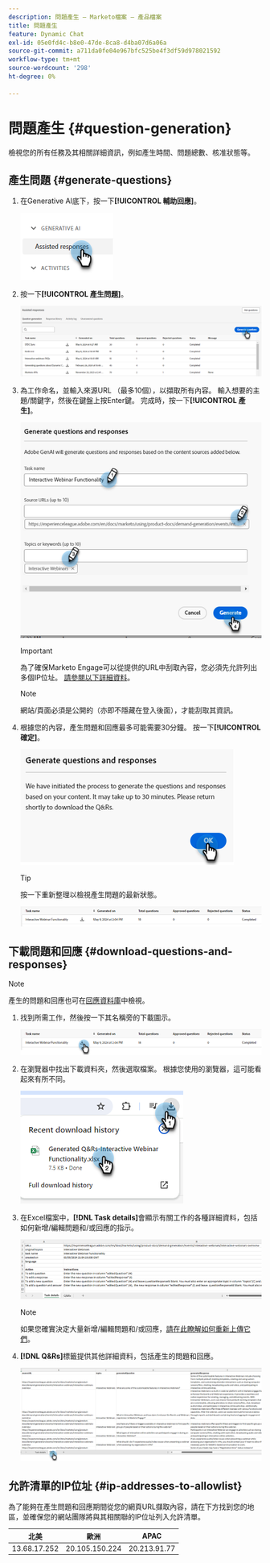 ```yaml
---
description: 問題產生 — Marketo檔案 — 產品檔案
title: 問題產生
feature: Dynamic Chat
exl-id: 05e0fd4c-b8e0-47de-8ca8-d4ba07d6a06a
source-git-commit: a711da0fe04e967bfc525be4f3df59d978021592
workflow-type: tm+mt
source-wordcount: '298'
ht-degree: 0%

---
```


# 問題產生 {#question-generation}

檢視您的所有任務及其相關詳細資訊，例如產生時間、問題總數、核准狀態等。

## 產生問題 {#generate-questions}

1. 在Generative AI底下，按一下&#x200B;**[!UICONTROL 輔助回應]**。

   ![](assets/question-generation-1.png)

1. 按一下&#x200B;**[!UICONTROL 產生問題]**。

   ![](assets/question-generation-2.png)

1. 為工作命名，並輸入來源URL （最多10個），以擷取所有內容。 輸入想要的主題/關鍵字，然後在鍵盤上按Enter鍵。 完成時，按一下&#x200B;**[!UICONTROL 產生]**。

   ![](assets/question-generation-3.png)

   >[!IMPORTANT]
   >
   >為了確保Marketo Engage可以從提供的URL中刮取內容，您必須先允許列出多個IP位址。 [請參閱以下詳細資料](#ip-addresses-to-allowlist)。

   >[!NOTE]
   >
   >網站/頁面必須是公開的（亦即不隱藏在登入後面），才能刮取其資訊。

1. 根據您的內容，產生問題和回應最多可能需要30分鐘。 按一下&#x200B;**[!UICONTROL 確定]**。

   ![](assets/question-generation-4.png)

   >[!TIP]
   >
   >按一下重新整理以檢視產生問題的最新狀態。

   ![](assets/question-generation-5.png)

## 下載問題和回應 {#download-questions-and-responses}

>[!NOTE]
>
>產生的問題和回應也可在[回應資料庫](/help/marketo/product-docs/demand-generation/dynamic-chat/generative-ai/response-library.md)中檢視。

1. 找到所需工作，然後按一下其名稱旁的下載圖示。

   ![](assets/question-generation-6.png)

1. 在瀏覽器中找出下載資料夾，然後選取檔案。 根據您使用的瀏覽器，這可能看起來有所不同。

   ![](assets/question-generation-7.png)

1. 在Excel檔案中，**[!DNL Task details]**&#x200B;會顯示有關工作的各種詳細資料，包括如何新增/編輯問題和/或回應的指示。

   ![](assets/question-generation-8.png)

   >[!NOTE]
   >
   >如果您確實決定大量新增/編輯問題和/或回應，[請在此瞭解如何重新上傳它們](/help/marketo/product-docs/demand-generation/dynamic-chat/generative-ai/response-library.md)。

1. **[!DNL Q&Rs]**&#x200B;標籤提供其他詳細資料，包括產生的問題和回應。

   ![](assets/question-generation-9.png)

## 允許清單的IP位址 {#ip-addresses-to-allowlist}

為了能夠在產生問題和回應期間從您的網頁URL擷取內容，請在下方找到您的地區，並確保您的網站團隊將與其相關聯的IP位址列入允許清單。

<table width="450">
<thead>
  <tr>
    <th>北美</th>
    <th>歐洲</th>
    <th>APAC</th>
  </tr>
</thead>
<tbody>
  <tr>
    <td>13.68.17.252</td>
    <td>20.105.150.224</td>
    <td>20.213.91.77</td>
  </tr>
</tbody>
</table>
